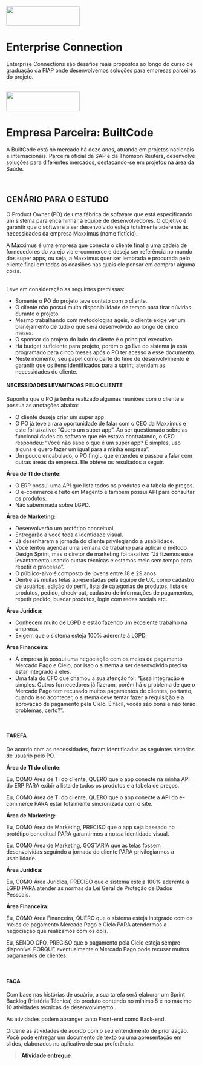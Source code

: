 <img src="https://upload.wikimedia.org/wikipedia/commons/d/d4/Fiap-logo-novo.jpg" width="194" height="52">

# Enterprise Connection  
Enterprise Connections são desafios reais propostos ao longo do curso de graduação da FIAP onde desenvolvemos soluções para empresas parceiras do projeto.

</br> <img src="https://www.builtcode.com.br/site/assets/images/logo.png" width="194" height="52"> </br>
# Empresa Parceira: BuiltCode

<p> A BuiltCode está no mercado há doze anos, atuando em projetos nacionais e internacionais. Parceira oficial da SAP e da Thomson Reuters, desenvolve soluções para diferentes mercados, destacando-se em projetos na área da Saúde.</p>

</br> <h2>CENÁRIO PARA O ESTUDO</h2>

<p>O Product Owner (PO) de uma fábrica de software que está especificando um sistema para encaminhar à equipe de desenvolvedores. O objetivo é garantir que o software a ser desenvolvido esteja totalmente aderente às necessidades da empresa Maxximus (nome fictício).</p>
<p>A Maxximus é uma empresa que conecta o cliente final a uma cadeia de fornecedores do varejo via e-commerce e deseja ser referência no mundo dos super apps, ou seja, a Maxximus quer ser lembrada e procurada pelo cliente final em todas as ocasiões nas quais ele pensar em comprar alguma coisa.</p>

</br>Leve em consideração as seguintes premissas:

<ul>
<li>Somente o PO do projeto teve contato com o cliente.</li>
<li>O cliente não possui muita disponibilidade de tempo para tirar dúvidas durante o projeto.</li>
<li>Mesmo trabalhando com metodologias ágeis, o cliente exige ver um planejamento de tudo o que será desenvolvido ao longo de cinco meses.</li>
<li>O sponsor do projeto do lado do cliente é o principal executivo.</li>
<li>Há budget suficiente para projeto, porém o go live do sistema já está programado para cinco meses após o PO ter acesso a esse documento.</li>
<li>Neste momento, seu papel como parte do time de desenvolvimento é garantir que os itens identificados para a sprint, atendam as necessidades do cliente.</li>
</ul>

<h4>NECESSIDADES LEVANTADAS PELO CLIENTE</h4>

Suponha que o PO já tenha realizado algumas reuniões com o cliente e possua as anotações abaixo: </br>
<ul>
<li>O cliente deseja criar um super app.</li>
<li>O PO já teve a rara oportunidade de falar com o CEO da Maxximus e este foi taxativo: “Quero um super app”. Ao ser questionado sobre as funcionalidades do software que ele estava contratando, o CEO respondeu: “Você não sabe o que é um super app? É simples, uso alguns e quero fazer um igual para a minha empresa”.</li>
<li>Um pouco encabulado, o PO fingiu que entendeu e passou a falar com outras áreas da empresa. Ele obteve os resultados a seguir.</li>
</ul>
 
<b>Área de TI do cliente:</b>
<ul>
 <li>O ERP possui uma API que lista todos os produtos e a tabela de preços.</li>
 <li>O e-commerce é feito em Magento e também possui API para consultar os produtos.</li>
 <li>Não sabem nada sobre LGPD.</li>
</ul>

<b>Área de Marketing:</b>

<ul>
 <li>Desenvolverão um protótipo conceitual.</li>
 <li>Entregarão a você toda a identidade visual.</li>
 <li>Já desenharam a jornada do cliente privilegiando a usabilidade.</li>
 <li>Você tentou agendar uma semana de trabalho para aplicar o método Design Sprint, mas o diretor de marketing foi taxativo: “Já fizemos esse levantamento usando outras técnicas e estamos meio sem tempo para repetir o processo”.</li>
 <li>O público-alvo é composto de jovens entre 18 e 29 anos.</li>
 <li>Dentre as muitas telas apresentadas pela equipe de UX, como cadastro de usuários, edição do perfil, lista de categorias de produtos, lista de produtos, pedido, check-out, cadastro de informações de pagamentos, repetir pedido, buscar produtos, login com redes sociais etc.</li>
</ul>

<b>Área Jurídica:</b>

<ul>
 <li>Conhecem muito de LGPD e estão fazendo um excelente trabalho na empresa.</li>
 <li>Exigem que o sistema esteja 100% aderente à LGPD.</li>
</ul> 

<b>Área Financeira:</b>

<ul>
 <li>A empresa já possui uma negociação com os meios de pagamento Mercado Pago e Cielo, por isso o sistema a ser desenvolvido precisa estar integrado a eles.</li>
 <li>Uma fala do CFO que chamou a sua atenção foi: “Essa integração é simples. Outros fornecedores já fizeram, porém há o problema de que o Mercado Pago tem recusado muitos pagamentos de clientes, portanto, quando isso acontecer, o sistema deve tentar fazer a requisição e a aprovação de pagamento pela Cielo. É fácil, vocês são bons e não terão problemas, certo?”.</li>
</ul>

</br> <h4>TAREFA</h4>

<p>De acordo com as necessidades, foram identificadas as seguintes histórias de usuário pelo PO.</p>

<b>Área de TI do cliente:</b>

Eu, COMO Área de TI do cliente, QUERO que o app conecte na minha API do ERP PARA exibir a lista de todos os produtos e a tabela de preços.

Eu, COMO Área de TI do cliente, QUERO que o app conecte a API do e-commerce PARA estar totalmente sincronizada com o site.

<b>Área de Marketing:</b>

Eu, COMO Área de Marketing, PRECISO que o app seja baseado no protótipo conceitual PARA garantirmos a nossa identidade visual.

Eu, COMO Área de Marketing, GOSTARIA que as telas fossem desenvolvidas seguindo a jornada do cliente PARA privilegiarmos a usabilidade.

<b>Área Jurídica:</b>

Eu, COMO Área Jurídica, PRECISO que o sistema esteja 100% aderente à LGPD PARA atender as normas da Lei Geral de Proteção de Dados Pessoais.

<b>Área Financeira:</b>

Eu, COMO Área Financeira, QUERO que o sistema esteja integrado com os meios de pagamento Mercado Pago e Cielo PARA atendermos a negociação que realizamos com os dois.

Eu, SENDO CFO, PRECISO que o pagamento pela Cielo esteja sempre disponível PORQUE eventualmente o Mercado Pago pode recusar muitos pagamentos de clientes.

</br> <h4>FAÇA</h4>
<p>Com base nas histórias de usuário, a sua tarefa será elaborar um Sprint Backlog (História Técnica) do produto contendo no mínimo 5 e no máximo 10 atividades técnicas de desenvolvimento.</p>

<p>As atividades podem abranger tanto Front-end como Back-end.</p>

<p>Ordene as atividades de acordo com o seu entendimento de priorização. Você pode entregar um documento de texto ou uma apresentação em slides, elaborados no aplicativo de sua preferência.</p>

> <b><a href="https://github.com/brunoesm07/Enterprise-Connection-builtcode/blob/main/Entrega%20Grupo%20%2066%20-%20Enterprise%20Connection%20-%20BuiltCode.pdf">Atividade entregue</a></b>

